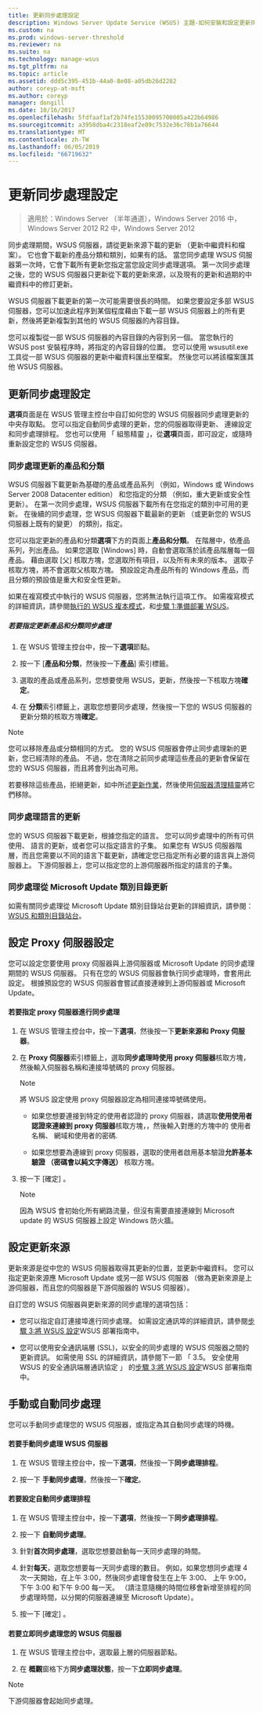 ```yaml
---
title: 更新同步處理設定
description: Windows Server Update Service (WSUS) 主題-如何安裝和設定更新同步處理作業
ms.custom: na
ms.prod: windows-server-threshold
ms.reviewer: na
ms.suite: na
ms.technology: manage-wsus
ms.tgt_pltfrm: na
ms.topic: article
ms.assetid: ddd5c395-451b-44a0-8e08-a05db26d2282
author: coreyp-at-msft
ms.author: coreyp
manager: dongill
ms.date: 10/16/2017
ms.openlocfilehash: 5fdfaaf1af2b74fe15530095700005a422b64986
ms.sourcegitcommit: a3958dba4c2318eaf2e89c7532e36c78b1a76644
ms.translationtype: MT
ms.contentlocale: zh-TW
ms.lasthandoff: 06/05/2019
ms.locfileid: "66719632"
---
```

# <a name="setting-up-update-synchronizations"></a>更新同步處理設定

>適用於：Windows Server （半年通道），Windows Server 2016 中，Windows Server 2012 R2 中，Windows Server 2012

同步處理期間，WSUS 伺服器，請從更新來源下載的更新 （更新中繼資料和檔案）。 它也會下載新的產品分類和類別，如果有的話。 當您同步處理 WSUS 伺服器第一次時，它會下載所有更新您指定當您設定同步處理選項。 第一次同步處理之後，您的 WSUS 伺服器只更新從下載的更新來源，以及現有的更新和過期的中繼資料中的修訂更新。

WSUS 伺服器下載更新的第一次可能需要很長的時間。 如果您要設定多部 WSUS 伺服器，您可以加速此程序到某個程度藉由下載一部 WSUS 伺服器上的所有更新，然後將更新複製到其他的 WSUS 伺服器的內容目錄。

您可以複製從一部 WSUS 伺服器的內容目錄的內容到另一個。 當您執行的 WSUS post 安裝程序時，將指定的內容目錄的位置。 您可以使用 wsusutil.exe 工具從一部 WSUS 伺服器的更新中繼資料匯出至檔案。 然後您可以將該檔案匯其他 WSUS 伺服器。

## <a name="setting-up-update-synchronizations"></a>更新同步處理設定
**選項**頁面是在 WSUS 管理主控台中自訂如何您的 WSUS 伺服器同步處理更新的中央存取點。 您可以指定自動同步處理的更新，您的伺服器取得更新、 連線設定和同步處理排程。 您也可以使用 「 組態精靈 」，從**選項**頁面，即可設定，或隨時重新設定您的 WSUS 伺服器。

### <a name="synchronizing-update-by-product-and-classification"></a>同步處理更新的產品和分類
WSUS 伺服器下載更新為基礎的產品或產品系列 （例如，Windows 或 Windows Server 2008 Datacenter edition） 和您指定的分類 （例如，重大更新或安全性更新）。 在第一次同步處理，WSUS 伺服器下載所有在您指定的類別中可用的更新。 在後續的同步處理，您 WSUS 伺服器下載最新的更新 （或更新您的 WSUS 伺服器上既有的變更） 的類別，指定。

您可以指定更新的產品和分類**選項**下方的頁面上**產品和分類**。 在階層中，依產品系列，列出產品。 如果您選取 [Windows] 時，自動會選取落於該產品階層每一個產品。 藉由選取 [父] 核取方塊，您選取所有項目，以及所有未來的版本。 選取子核取方塊，將不會選取父核取方塊。 預設設定為產品所有的 Windows 產品，而且分類的預設值是重大和安全性更新。

如果在複寫模式中執行的 WSUS 伺服器，您將無法執行這項工作。 如需複寫模式的詳細資訊，請參閱[執行的 WSUS 複本模式](running-wsus-replica-mode.md)，和[步驟 1:準備部署 WSUS](../plan/plan-your-wsus-deployment.md)。

##### <a name="to-specify-update-products-and-classifications-for-synchronization"></a>若要指定更新產品和分類同步處理

1.  在 WSUS 管理主控台中，按一下**選項**節點。

2.  按一下 [**產品和分類**，然後按一下**產品**] 索引標籤。

3.  選取的產品或產品系列，您想要使用 WSUS，更新，然後按一下核取方塊**確定**。

4.  在 **分類**索引標籤上，選取您想要同步處理，然後按一下您的 WSUS 伺服器的更新分類的核取方塊**確定**。

> [!NOTE]
> 您可以移除產品或分類相同的方式。 您的 WSUS 伺服器會停止同步處理新的更新，您已經清除的產品。 不過，您在清除之前同步處理這些產品的更新會保留在您的 WSUS 伺服器，而且將會列出為可用。
> 
> 若要移除這些產品，拒絕更新，如中所述[更新作業](updates-operations.md)，然後使用[伺服器清理精靈](the-server-cleanup-wizard.md)將它們移除。

### <a name="synchronizing-updates-by-language"></a>同步處理語言的更新
您的 WSUS 伺服器下載更新，根據您指定的語言。 您可以同步處理中的所有可供使用、 語言的更新，或者您可以指定語言的子集。 如果您有 WSUS 伺服器階層，而且您需要以不同的語言下載更新，請確定您已指定所有必要的語言與上游伺服器上。 下游伺服器上，您可以指定您的上游伺服器所指定的語言的子集。

### <a name="synchronizing-updates-from-the-microsoft-update-catalog"></a>同步處理從 Microsoft Update 類別目錄更新
如需有關同步處理從 Microsoft Update 類別目錄站台更新的詳細資訊，請參閱：[WSUS 和類別目錄站台](wsus-and-the-catalog-site.md)。

## <a name="configuring-proxy-server-settings"></a>設定 Proxy 伺服器設定
您可以設定您要使用 proxy 伺服器與上游伺服器或 Microsoft Update 的同步處理期間的 WSUS 伺服器。 只有在您的 WSUS 伺服器會執行同步處理時，會套用此設定。 根據預設您的 WSUS 伺服器會嘗試直接連線到上游伺服器或 Microsoft Update。

#### <a name="to-specify-a-proxy-server-for-synchronization"></a>若要指定 proxy 伺服器進行同步處理

1.  在 WSUS 管理主控台中，按一下**選項**，然後按一下**更新來源和 Proxy 伺服器**。

2.  在  **Proxy 伺服器**索引標籤上，選取**同步處理時使用 proxy 伺服器**核取方塊，然後輸入伺服器名稱和連接埠號碼的 proxy 伺服器。

    > [!NOTE]
    > 將 WSUS 設定使用 proxy 伺服器設定為相同連接埠號碼使用。

    -   如果您想要連接到特定的使用者認證的 proxy 伺服器，請選取**使用使用者認證來連線到 proxy 伺服器**核取方塊，，然後輸入對應的方塊中的 使用者名稱、 網域和使用者的密碼.

    -   如果您想要為連線到 proxy 伺服器，選取的使用者啟用基本驗證**允許基本驗證 （密碼會以純文字傳送）** 核取方塊。

3.  按一下 [確定]  。

    > [!NOTE]
    > 因為 WSUS 會初始化所有網路流量，但沒有需要直接連線到 Microsoft update 的 WSUS 伺服器上設定 Windows 防火牆。

## <a name="configuring-the-update-source"></a>設定更新來源
更新來源是從中您的 WSUS 伺服器取得其更新的位置，並更新中繼資料。 您可以指定更新來源應 Microsoft Update 或另一部 WSUS 伺服器 （做為更新來源是上游伺服器，而且您的伺服器是下游伺服器的 WSUS 伺服器）。

自訂您的 WSUS 伺服器與更新來源的同步處理的選項包括：

-   您可以指定自訂連接埠進行同步處理。 如需設定通訊埠的詳細資訊，請參閱[步驟 3:將 WSUS 設定](../deploy/2-configure-wsus.md)WSUS 部署指南中。

-   您可以使用安全通訊端層 (SSL)，以安全的同步處理的 WSUS 伺服器之間的更新資訊。 如需使用 SSL 的詳細資訊，請參閱下一節 「 3.5。 安全使用 WSUS 的安全通訊端層通訊協定 」 的[步驟 3:將 WSUS 設定](../deploy/2-configure-wsus.md)WSUS 部署指南中。

## <a name="synchronizing-manually-or-automatically"></a>手動或自動同步處理
您可以手動同步處理您的 WSUS 伺服器，或指定為其自動同步處理的時機。

#### <a name="to-manually-synchronize-the-wsus-server"></a>若要手動同步處理 WSUS 伺服器

1.  在 WSUS 管理主控台中，按一下**選項**，然後按一下**同步處理排程**。

2.  按一下 **手動同步處理**，然後按一下**確定**。

#### <a name="to-set-up-an-automatic-synchronization-schedule"></a>若要設定自動同步處理排程

1.  在 WSUS 管理主控台中，按一下**選項**，然後按一下**同步處理排程**。

2.  按一下 **自動同步處理**。

3.  針對**首次同步處理**，選取您想要啟動每一天同步處理的時間。

4.  針對**每天**，選取您想要每一天同步處理的數目。 例如，如果您想同步處理 4 次一天開始，在上午 3:00，然後同步處理會發生在上午 3:00、 上午 9:00，下午 3:00 和下午 9:00 每一天。 （請注意隨機的時間位移會新增至排程的同步處理時間，以分開的伺服器連線至 Microsoft Update）。

5.  按一下 [確定]  。

#### <a name="to-synchronize-your-wsus-server-immediately"></a>若要立即同步處理您的 WSUS 伺服器

1.  在 WSUS 管理主控台中，選取最上層的伺服器節點。

2.  在 **概觀**窗格下方**同步處理狀態**，按一下**立即同步處理**。

> [!NOTE]
> 下游伺服器會起始同步處理。
